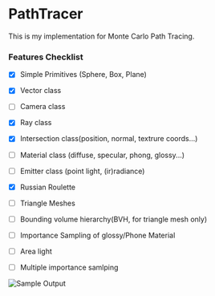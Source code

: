 # PathTracer
This is my implementation for Monte Carlo Path Tracing.

### Features Checklist

- [X] Simple Primitives (Sphere, Box, Plane) 
- [X] Vector class
- [ ] Camera class
- [X] Ray class
- [X] Intersection class(position, normal, textrure coords...)
- [ ] Material class (diffuse, specular, phong, glossy...)
- [ ] Emitter class (point light, (ir)radiance)
- [X] Russian Roulette
- [ ] Triangle Meshes
- [ ] Bounding volume hierarchy(BVH, for triangle mesh only)
- [ ] Importance Sampling of glossy/Phone Material
- [ ] Area light
- [ ] Multiple importance samlping  



![Sample Output](/results/image.ppm)
